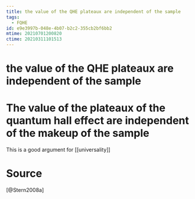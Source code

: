 ```yaml
---
title: the value of the QHE plateaux are independent of the sample
tags:
  - FQHE
id: e9e3997b-048e-4b07-b2c2-355cb2bf6bb2
mtime: 20210701200820
ctime: 20210311101513
---
```


# the value of the QHE plateaux are independent of the sample

# The value of the plateaux of the quantum hall effect are independent of the makeup of the sample

This is a good argument for [[universality]]

# Source

[@Stern2008a]
